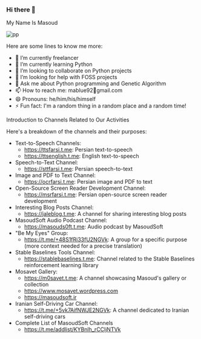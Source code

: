 ### Hi there 👋
My Name Is Masoud


![pp](https://avatars.githubusercontent.com/u/5004900?s=400&v=4)


Here are some lines to know me more:

- 🔭 I’m currently freelancer
- 🌱 I’m currently learning Python
- 👯 I’m looking to collaborate on Python projects
- 🤔 I’m looking for help with FOSS projects
- 💬 Ask me about Python programming and Genetic Algorithm
- 📫 How to reach me: mablue92📎gmail.com
- 😄 Pronouns: he/him/his/himself
- ⚡ Fun fact: I'm a random thing in a random place and a random time!


Introduction to Channels Related to Our Activities

Here's a breakdown of the channels and their purposes:

* Text-to-Speech Channels:
    - https://ttsfarsi.t.me: Persian text-to-speech
    - https://ttsenglish.t.me: English text-to-speech
* Speech-to-Text Channel:
    - https://sttfarsi.t.me: Persian speech-to-text
* Image and PDF to Text Channel:
    - https://ocrfarsi.t.me: Persian image and PDF to text
* Open-Source Screen Reader Development Channel:
    - https://msrfarsi.t.me: Persian open-source screen reader development
* Interesting Blog Posts Channel:
    - https://jaleblog.t.me: A channel for sharing interesting blog posts
* MasoudSoft Audio Podcast Channel:
    - https://masouds0ft.t.me: Audio podcast by MasoudSoft
* "Be My Eyes" Group:
    - https://t.me/+48S1fRi33fU2NGVk: A group for a specific purpose (more context needed for a precise translation)
* Stable Baselines Tools Channel:
    - https://stablebaselines.t.me: Channel related to the Stable Baselines reinforcement learning library
* Mosavet Gallery:
    - https://m0savet.t.me: A channel showcasing Masoud's gallery or collection
    - https://www.mosavet.wordpress.com
    - https://masoudsoft.ir
* Iranian Self-Driving Car Channel:
    - https://t.me/+5vk7AifNWJE2NGVk: A channel dedicated to Iranian self-driving cars
* Complete List of MasoudSoft Channels
    - https://t.me/addlist/KYBnlh_rCCljNTVk
